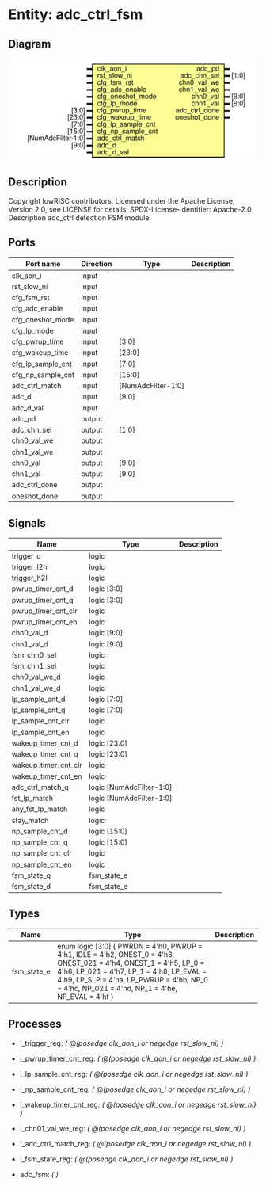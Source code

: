 # Entity: adc_ctrl_fsm
## Diagram
![Diagram](adc_ctrl_fsm.svg "Diagram")
## Description
Copyright lowRISC contributors.
 Licensed under the Apache License, Version 2.0, see LICENSE for details.
 SPDX-License-Identifier: Apache-2.0
 Description adc_ctrl detection FSM module
 
## Ports
| Port name         | Direction | Type               | Description |
| ----------------- | --------- | ------------------ | ----------- |
| clk_aon_i         | input     |                    |             |
| rst_slow_ni       | input     |                    |             |
| cfg_fsm_rst       | input     |                    |             |
| cfg_adc_enable    | input     |                    |             |
| cfg_oneshot_mode  | input     |                    |             |
| cfg_lp_mode       | input     |                    |             |
| cfg_pwrup_time    | input     | [3:0]              |             |
| cfg_wakeup_time   | input     | [23:0]             |             |
| cfg_lp_sample_cnt | input     | [7:0]              |             |
| cfg_np_sample_cnt | input     | [15:0]             |             |
| adc_ctrl_match    | input     | [NumAdcFilter-1:0] |             |
| adc_d             | input     | [9:0]              |             |
| adc_d_val         | input     |                    |             |
| adc_pd            | output    |                    |             |
| adc_chn_sel       | output    | [1:0]              |             |
| chn0_val_we       | output    |                    |             |
| chn1_val_we       | output    |                    |             |
| chn0_val          | output    | [9:0]              |             |
| chn1_val          | output    | [9:0]              |             |
| adc_ctrl_done     | output    |                    |             |
| oneshot_done      | output    |                    |             |
## Signals
| Name                 | Type                     | Description |
| -------------------- | ------------------------ | ----------- |
| trigger_q            | logic                    |             |
| trigger_l2h          | logic                    |             |
| trigger_h2l          | logic                    |             |
| pwrup_timer_cnt_d    | logic [3:0]              |             |
| pwrup_timer_cnt_q    | logic [3:0]              |             |
| pwrup_timer_cnt_clr  | logic                    |             |
| pwrup_timer_cnt_en   | logic                    |             |
| chn0_val_d           | logic [9:0]              |             |
| chn1_val_d           | logic [9:0]              |             |
| fsm_chn0_sel         | logic                    |             |
| fsm_chn1_sel         | logic                    |             |
| chn0_val_we_d        | logic                    |             |
| chn1_val_we_d        | logic                    |             |
| lp_sample_cnt_d      | logic [7:0]              |             |
| lp_sample_cnt_q      | logic [7:0]              |             |
| lp_sample_cnt_clr    | logic                    |             |
| lp_sample_cnt_en     | logic                    |             |
| wakeup_timer_cnt_d   | logic [23:0]             |             |
| wakeup_timer_cnt_q   | logic [23:0]             |             |
| wakeup_timer_cnt_clr | logic                    |             |
| wakeup_timer_cnt_en  | logic                    |             |
| adc_ctrl_match_q     | logic [NumAdcFilter-1:0] |             |
| fst_lp_match         | logic [NumAdcFilter-1:0] |             |
| any_fst_lp_match     | logic                    |             |
| stay_match           | logic                    |             |
| np_sample_cnt_d      | logic [15:0]             |             |
| np_sample_cnt_q      | logic [15:0]             |             |
| np_sample_cnt_clr    | logic                    |             |
| np_sample_cnt_en     | logic                    |             |
| fsm_state_q          | fsm_state_e              |             |
| fsm_state_d          | fsm_state_e              |             |
## Types
| Name        | Type                                                                                                                                                                                                                                                                                                                                                                                                                                                                                                                                                                                                                                                                                                                                                         | Description |
| ----------- | ------------------------------------------------------------------------------------------------------------------------------------------------------------------------------------------------------------------------------------------------------------------------------------------------------------------------------------------------------------------------------------------------------------------------------------------------------------------------------------------------------------------------------------------------------------------------------------------------------------------------------------------------------------------------------------------------------------------------------------------------------------ | ----------- |
| fsm_state_e | enum logic [3:0] {                             PWRDN = 4'h0,                             PWRUP = 4'h1,                             IDLE = 4'h2,                             ONEST_0 = 4'h3,                             ONEST_021 = 4'h4,                             ONEST_1 = 4'h5,                             LP_0 = 4'h6,                             LP_021 = 4'h7,                             LP_1 = 4'h8,                             LP_EVAL = 4'h9,                             LP_SLP = 4'ha,                             LP_PWRUP = 4'hb,                             NP_0 = 4'hc,                             NP_021 = 4'hd,                             NP_1 = 4'he,                             NP_EVAL = 4'hf                             } |             |
## Processes
- i_trigger_reg: _( @(posedge clk_aon_i or negedge rst_slow_ni) )_

- i_pwrup_timer_cnt_reg: _( @(posedge clk_aon_i or negedge rst_slow_ni) )_

- i_lp_sample_cnt_reg: _( @(posedge clk_aon_i or negedge rst_slow_ni) )_

- i_np_sample_cnt_reg: _( @(posedge clk_aon_i or negedge rst_slow_ni) )_

- i_wakeup_timer_cnt_reg: _( @(posedge clk_aon_i or negedge rst_slow_ni) )_

- i_chn01_val_we_reg: _( @(posedge clk_aon_i or negedge rst_slow_ni) )_

- i_adc_ctrl_match_reg: _( @(posedge clk_aon_i or negedge rst_slow_ni) )_

- i_fsm_state_reg: _( @(posedge clk_aon_i or negedge rst_slow_ni) )_

- adc_fsm: _(  )_

